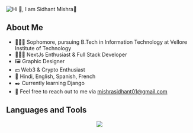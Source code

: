![Hi 👋, I am Sidhant Mishra👾](https://github.com/SidhantCodes/SidhantCodes/assets/127239653/b92cdf63-2dcd-4be9-902f-3c526fb699d6)

## About Me
- 🧑🏼‍🎓 Sophomore, pursuing B.Tech in Information Technology at Vellore Institute of Technology
- 👨🏼‍💻 NextJs Enthusiast & Full Stack Developer
- 🖼️ Graphic Designer
- 💵 Web3 & Crypto Enthusiast
- 📒 Hindi, English, Spanish, French
- ✒️ Currently learning Django
- 📧 Feel free to reach out to me via mishrasidhant01@gmail.com 

## Languages and Tools
<p align="center">
  <a href="https://skillicons.dev">
    <img src="https://skillicons.dev/icons?i=git,py,c,cpp,java,html,css,javascript,bootstrap,jquery,tailwind,react,nextjs,nodejs,git,docker,postgres,mysql,nodejs,express,solidity,linux&perline=11" />
  </a>
</p>

